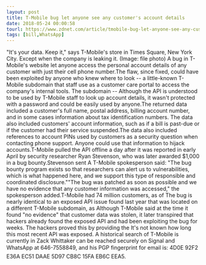```yaml
---
layout: post
title: T-Mobile bug let anyone see any customer's account details
date: 2018-05-24 00:00:58
tourl: https://www.zdnet.com/article/tmobile-bug-let-anyone-see-any-customers-account-details/
tags: [bill,WhatsApp]
---
```

"It's your data. Keep it," says T-Mobile's store in Times Square, New York City. Except when the company is leaking it. (Image: file photo) A bug in T-Mobile's website let anyone access the personal account details of any customer with just their cell phone number.The flaw, since fixed, could have been exploited by anyone who knew where to look -- a little-known T-Mobile subdomain that staff use as a customer care portal to access the company's internal tools. The subdomain -- Although the API is understood to be used by T-Mobile staff to look up account details, it wasn't protected with a password and could be easily used by anyone.The returned data included a customer's full name, postal address, billing account number, and in some cases information about tax identification numbers. The data also included customers' account information, such as if a bill is past-due or if the customer had their service suspended.The data also included references to account PINs used by customers as a security question when contacting phone support. Anyone could use that information to hijack accounts.T-Mobile pulled the API offline a day after it was reported in early April by security researcher Ryan Stevenson, who was later awarded $1,000 in a bug bounty.Stevenson sent A T-Mobile spokesperson said: "The bug bounty program exists so that researchers can alert us to vulnerabilities, which is what happened here, and we support this type of responsible and coordinated disclosure.""The bug was patched as soon as possible and we have no evidence that any customer information was accessed," the spokesperson added.T-Mobile had 74 million customers, as of The bug is nearly identical to an exposed API issue found last year that was located on a different T-Mobile subdomain, as Although T-Mobile said at the time it found "no evidence" that customer data was stolen, it later transpired that hackers already found the exposed API and had been exploiting the bug for weeks. The hackers proved this by providing the It's not known how long this most recent API was exposed. A historical search of T-Mobile is currently in Zack Whittaker can be reached securely on Signal and WhatsApp at 646-7558849, and his PGP fingerprint for email is: 4D0E 92F2 E36A EC51 DAAE 5D97 CB8C 15FA EB6C EEA5.